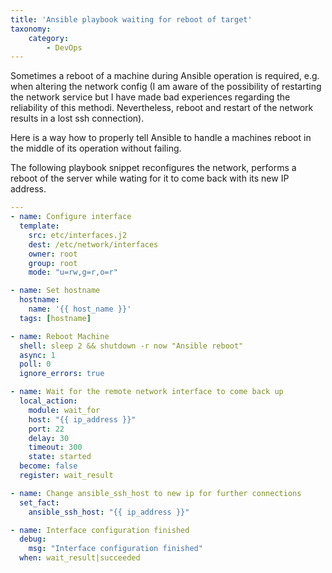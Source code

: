 ```yaml
---
title: 'Ansible playbook waiting for reboot of target'
taxonomy:
    category:
        - DevOps
---
```


Sometimes a reboot of a machine during Ansible operation is required, e.g. when altering the network config (I am aware of the possibility of restarting the network service but I have made bad experiences regarding the reliability of this methodi. Nevertheless, reboot and restart of the network results in a lost ssh connection).

Here is a way how to properly tell Ansible to handle a machines reboot in the middle of its operation without failing.

The following playbook snippet reconfigures the network, performs a reboot of the server while wating for it to come back with its new IP address.

```yaml
---
- name: Configure interface
  template:
    src: etc/interfaces.j2
    dest: /etc/network/interfaces
    owner: root
    group: root
    mode: "u=rw,g=r,o=r"

- name: Set hostname
  hostname:
    name: '{{ host_name }}'
  tags: [hostname]

- name: Reboot Machine
  shell: sleep 2 && shutdown -r now "Ansible reboot"
  async: 1
  poll: 0
  ignore_errors: true

- name: Wait for the remote network interface to come back up
  local_action:
    module: wait_for
    host: "{{ ip_address }}"
    port: 22
    delay: 30
    timeout: 300
    state: started
  become: false
  register: wait_result

- name: Change ansible_ssh_host to new ip for further connections
  set_fact:
    ansible_ssh_host: "{{ ip_address }}"

- name: Interface configuration finished
  debug:
    msg: "Interface configuration finished"
  when: wait_result|succeeded
```

